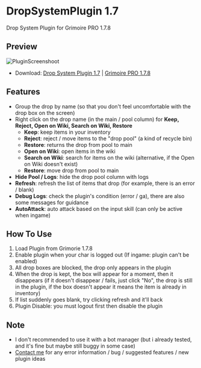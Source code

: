 # DropSystemPlugin 1.7
Drop System Plugin for Grimoire PRO 1.7.8
## Preview
![PluginScreenshoot](https://i.postimg.cc/bvYmMXhK/image.png)
- Download: [Drop System Plugin 1.7](https://drive.google.com/file/d/14A-gP_WgZyUQkr93oYWNRj2k1B7Nn0la/view?fbclid=IwAR1UA5bUQEQu13ZgOltmbA09mb-w2KXlI5XTWsOdGtBJRcuMnbZTcuhf8OA) | [Grimoire PRO 1.7.8](https://adventurequest.life)
## Features
- Group the drop by name (so that you don't feel uncomfortable with the drop box on the screen)
- Right click on the drop name (in the main / pool column) for **Keep, Reject, Open on Wiki, Search on Wiki, Restore**
  - **Keep**: keep items in your inventory
  - **Reject**: reject / move items to the "drop pool" (a kind of recycle bin)
  - **Restore**: returns the drop from pool to main
  - **Open on Wiki**: open items in the wiki
  - **Search on Wiki**: search for items on the wiki (alternative, if the Open on Wiki doesn't exist)
  - **Restore**: move drop from pool to main
- **Hide Pool / Logs**: hide the drop pool column with logs
- **Refresh**: refresh the list of items that drop (for example, there is an error / blank)
- **Debug Logs**: check the plugin's condition (error / ga), there are also some messages for guidance
- **AutoAttack**: auto attack based on the input skill (can only be active when ingame)
## How To Use
1. Load Plugin from Grimorie 1.7.8
2. Enable plugin when your char is logged out (If ingame: plugin can't be enabled)
3. All drop boxes are blocked, the drop only appears in the plugin
4. When the drop is kept, the box will appear for a moment, then it disappears (if it doesn't disappear / fails, just click "No", the drop is still in the plugin, if the box doesn't appear it means the item is already in inventory)
5. If list suddenly goes blank, try clicking refresh and it'll back
6. Plugin Disable: you must logout first then disable the plugin
## Note
- I don't recommended to use it with a bot manager (but i already tested, and it's fine but maybe still buggy in some case)
- [Contact me](https://www.facebook.com/afif.septian.35/) for any error information / bug / suggested features / new plugin ideas